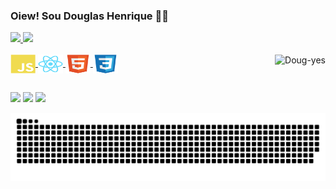 ### Oiew! Sou Douglas Henrique 🤘🏼

<div>
  <a href="https://github.com/DouglasH26">
  <img height="180em" src="https://github-readme-stats.vercel.app/api?username=DouglasH26&show_icons=true&theme=chartreuse-dark&include_all_commits=true&count_private=true"/>
  <img height="180em" src="https://github-readme-stats.vercel.app/api/top-langs/?username=DouglasH26&layout=compact&langs_count=7&theme=chartreuse-dark"/>
</div>

<div style="display: inline_block"><br>
  <img align="center" alt="Doug-Js" height="30" width="40" src="https://raw.githubusercontent.com/devicons/devicon/master/icons/javascript/javascript-plain.svg">
  <img align="center" alt="Doug-React" height="30" width="40" src="https://raw.githubusercontent.com/devicons/devicon/master/icons/react/react-original.svg">
  <img align="center" alt="Doug-HTML" height="30" width="40" src="https://raw.githubusercontent.com/devicons/devicon/master/icons/html5/html5-original.svg">
  <img align="center" alt="Doug-CSS" height="30" width="40" src="https://raw.githubusercontent.com/devicons/devicon/master/icons/css3/css3-original.svg">
  <img align="right" alt="Doug-yes" src="https://images.squarespace-cdn.com/content/v1/5c6c6c2cd74562a8dedfebeb/1552953614422-X4TOCSP0S52NXA6SUKG6/Peace-Sign.gif">
  </div>

  ##
  
  <div> 
  <a href="https://www.instagram.com/douglas_h2.3/" target="_blank"><img src="https://img.shields.io/badge/-Instagram-%23E4405F?style=for-the-badge&logo=instagram&logoColor=white" target="_blank"></a>
  <a href = "mailto:henrrique90@gmail.com"><img src="https://img.shields.io/badge/-Gmail-%23333?style=for-the-badge&logo=gmail&logoColor=white" target="_blank"></a>
  <a href="https://www.linkedin.com/in/douglash26?lipi=urn%3Ali%3Apage%3Ad_flagship3_profile_view_base_contact_details%3BKnvZnoAzS1uNB2%2BRweC9Rw%3D%3D" target="_blank"><img src="https://img.shields.io/badge/-LinkedIn-%230077B5?style=for-the-badge&logo=linkedin&logoColor=white" target="_blank"></a> 
 
  ![Snake animation](https://github.com/DouglasH26/DouglasH26/blob/output/github-contribution-grid-snake.svg)
    
  </div>

